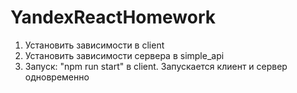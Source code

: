# YandexReactHomework
1. Установить зависимости в client
2. Установить зависимости сервера в simple_api
3. Запуск: "npm run start" в client. Запускается клиент и сервер одновременно
